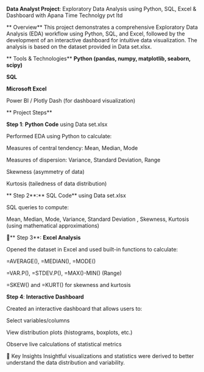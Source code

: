 **Data Analyst Project**: Exploratory Data Analysis using Python, SQL, Excel & Dashboard with Apana Time Technolgy pvt ltd

** Overview**
This project demonstrates a comprehensive Exploratory Data Analysis (EDA) workflow using Python, SQL, and Excel, followed by the development of an interactive dashboard for intuitive data visualization. The analysis is based on the dataset provided in Data set.xlsx.

** Tools & Technologies**
**Python (pandas, numpy, matplotlib, seaborn, scipy)**

**SQL** 

**Microsoft Excel**

Power BI  / Plotly Dash (for dashboard visualization)

** Project Steps**

**Step 1**: **Python Code** using Data set.xlsx

Performed EDA using Python to calculate:

Measures of central tendency: Mean, Median, Mode

Measures of dispersion: Variance, Standard Deviation, Range

Skewness (asymmetry of data)

Kurtosis (tailedness of data distribution)



** Step 2**:** SQL Code** using Data set.xlsx

 SQL queries to compute:

Mean, Median, Mode, Variance, Standard Deviation , Skewness, Kurtosis (using mathematical approximations)



📌** Step 3**: **Excel Analysis**

Opened the dataset in Excel and used built-in functions to calculate:

=AVERAGE(), =MEDIAN(), =MODE()

=VAR.P(), =STDEV.P(), =MAX()-MIN() (Range)

=SKEW() and =KURT() for skewness and kurtosis



**Step 4**: **Interactive Dashboard**

Created an interactive dashboard that allows users to:

Select variables/columns

View distribution plots (histograms, boxplots, etc.)

Observe live calculations of statistical metrics


🧠 Key Insights
Insightful visualizations and statistics were derived to better understand the data distribution and variability.
